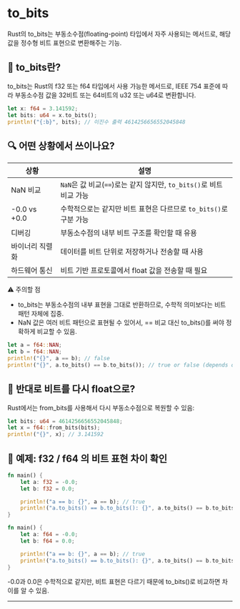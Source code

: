 # to_bits
Rust의 to_bits는 부동소수점(floating-point) 타입에서 자주 사용되는 메서드로, 해당 값을 정수형 비트 표현으로 변환해주는 기능.

## 🧠 to_bits란?
to_bits는 Rust의 f32 또는 f64 타입에서 사용 가능한 메서드로, IEEE 754 표준에 따라 부동소수점 값을 32비트 또는 64비트의 u32 또는 u64로 변환합니다.
```rust
let x: f64 = 3.141592;
let bits: u64 = x.to_bits();
println!("{:b}", bits); // 이진수 출력 4614256656552045848
```

## 🔍 어떤 상황에서 쓰이나요?
| 상황               | 설명                                                                 |
|--------------------|----------------------------------------------------------------------|
| NaN 비교           | `NaN`은 값 비교(`==`)로는 같지 않지만, `to_bits()`로 비트 비교 가능     |
| -0.0 vs +0.0       | 수학적으로는 같지만 비트 표현은 다르므로 `to_bits()`로 구분 가능         |
| 디버깅             | 부동소수점의 내부 비트 구조를 확인할 때 유용                           |
| 바이너리 직렬화    | 데이터를 비트 단위로 저장하거나 전송할 때 사용                          |
| 하드웨어 통신      | 비트 기반 프로토콜에서 float 값을 전송할 때 필요                        |


⚠️ 주의할 점
- to_bits는 부동소수점의 내부 표현을 그대로 반환하므로, 수학적 의미보다는 비트 패턴 자체에 집중.
- NaN 값은 여러 비트 패턴으로 표현될 수 있어서, == 비교 대신 to_bits()를 써야 정확하게 비교할 수 있음.
```rust
let a = f64::NAN;
let b = f64::NAN;
println!("{}", a == b); // false
println!("{}", a.to_bits() == b.to_bits()); // true or false (depends on NaN encoding)
```


## 🔁 반대로 비트를 다시 float으로?
Rust에서는 from_bits를 사용해서 다시 부동소수점으로 복원할 수 있음:
```rust
let bits: u64 = 4614256656552045848;
let x = f64::from_bits(bits);
println!("{}", x); // 3.141592
```


## 🧪 예제: f32 / f64 의 비트 표현 차이 확인
```rust
fn main() {
    let a: f32 = -0.0;
    let b: f32 = 0.0;

    println!("a == b: {}", a == b); // true
    println!("a.to_bits() == b.to_bits(): {}", a.to_bits() == b.to_bits()); // false
}
```
```rust
fn main() {
    let a: f64 = -0.0;
    let b: f64 = 0.0;

    println!("a == b: {}", a == b); // true
    println!("a.to_bits() == b.to_bits(): {}", a.to_bits() == b.to_bits()); // false
}
```

-0.0과 0.0은 수학적으로 같지만, 비트 표현은 다르기 때문에 to_bits()로 비교하면 차이를 알 수 있음.

---


